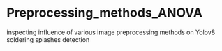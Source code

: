 # Preprocessing_methods_ANOVA
inspecting influence of various image preprocessing methods on Yolov8 soldering splashes detection
